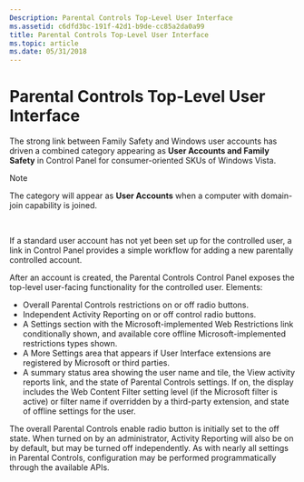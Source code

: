 ```yaml
---
Description: Parental Controls Top-Level User Interface
ms.assetid: c6dfd3bc-191f-42d1-b9de-cc85a2da0a99
title: Parental Controls Top-Level User Interface
ms.topic: article
ms.date: 05/31/2018
---
```


# Parental Controls Top-Level User Interface

The strong link between Family Safety and Windows user accounts has driven a combined category appearing as **User Accounts and Family Safety** in Control Panel for consumer-oriented SKUs of Windows Vista.

> [!Note]  
> The category will appear as **User Accounts** when a computer with domain-join capability is joined.

 

If a standard user account has not yet been set up for the controlled user, a link in Control Panel provides a simple workflow for adding a new parentally controlled account.

After an account is created, the Parental Controls Control Panel exposes the top-level user-facing functionality for the controlled user. Elements:

-   Overall Parental Controls restrictions on or off radio buttons.
-   Independent Activity Reporting on or off control radio buttons.
-   A Settings section with the Microsoft-implemented Web Restrictions link conditionally shown, and available core offline Microsoft-implemented restrictions types shown.
-   A More Settings area that appears if User Interface extensions are registered by Microsoft or third parties.
-   A summary status area showing the user name and tile, the View activity reports link, and the state of Parental Controls settings. If on, the display includes the Web Content Filter setting level (if the Microsoft filter is active) or filter name if overridden by a third-party extension, and state of offline settings for the user.

The overall Parental Controls enable radio button is initially set to the off state. When turned on by an administrator, Activity Reporting will also be on by default, but may be turned off independently. As with nearly all settings in Parental Controls, configuration may be performed programmatically through the available APIs.

 

 



